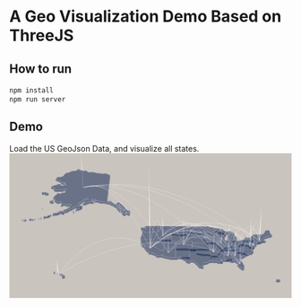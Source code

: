 # A Geo Visualization Demo Based on ThreeJS

## How to run

```
npm install
npm run server
```

## Demo
Load the US GeoJson Data, and visualize all states.
![Demo Image](./img/demo.png)
